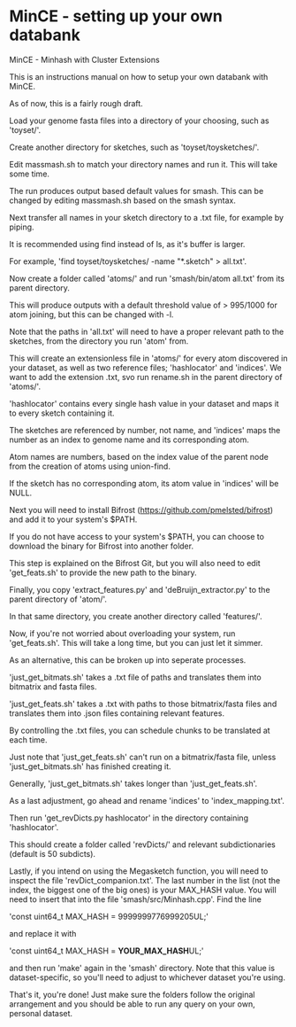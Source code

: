 # MinCE - setting up your own databank
MinCE - Minhash with Cluster Extensions



This is an instructions manual on how to setup your own databank with MinCE.



As of now, this is a fairly rough draft.



Load your genome fasta files into a directory of your choosing, such as 'toyset/'.

Create another directory for sketches, such as 'toyset/toysketches/'.



Edit massmash.sh to match your directory names and run it. This will take some time.

The run produces output based default values for smash. This can be changed by editing massmash.sh based on the smash syntax.



Next transfer all names in your sketch directory to a .txt file, for example by piping. 

It is recommended using find instead of ls, as it's buffer is larger.

For example, 'find toyset/toysketches/ -name "*.sketch" > all.txt'.



Now create a folder called 'atoms/' and run 'smash/bin/atom all.txt' from its parent directory. 

This will produce outputs with a default threshold value of > 995/1000 for atom joining, but this can be changed with -l.

Note that the paths in 'all.txt' will need to have a proper relevant path to the sketches, from the directory you run 'atom' from.



This will create an extensionless file in 'atoms/' for every atom discovered in your dataset, as well as two reference files; 'hashlocator' and 'indices'. We want to add the extension .txt, svo run rename.sh in the parent directory of 'atoms/'.

'hashlocator' contains every single hash value in your dataset and maps it to every sketch containing it.

The sketches are referenced by number, not name, and 'indices' maps the number as an index to genome name and its corresponding 
atom. 

Atom names are numbers, based on the index value of the parent node from the creation of atoms using union-find.

If the sketch has no corresponding atom, its atom value in 'indices' will be NULL.



Next you will need to install Bifrost (https://github.com/pmelsted/bifrost) and add it to your system's $PATH.

If you do not have access to your system's $PATH, you can choose to download the binary for Bifrost into another folder.

This step is explained on the Bifrost Git, but you will also need to edit 'get_feats.sh' to provide the new path to the binary.



Finally, you copy 'extract_features.py' and 'deBruijn_extractor.py' to the parent directory of 'atom/'.

In that same directory, you create another directory called 'features/'.



Now, if you're not worried about overloading your system, run 'get_feats.sh'. This will take a long time, but you can just let it 
simmer.



As an alternative, this can be broken up into seperate processes. 

'just_get_bitmats.sh' takes a .txt file of paths and translates them into bitmatrix and fasta files.

'just_get_feats.sh' takes a .txt with paths to those bitmatrix/fasta files and translates them into .json files containing relevant 
features.

By controlling the .txt files, you can schedule chunks to be translated at each time. 

Just note that 'just_get_feats.sh' can't run on a bitmatrix/fasta file, unless 'just_get_bitmats.sh' has finished creating it.

Generally, 'just_get_bitmats.sh' takes longer than 'just_get_feats.sh'.



As a last adjustment, go ahead and rename 'indices' to 'index_mapping.txt'. 

Then run 'get_revDicts.py hashlocator' in the directory containing 'hashlocator'. 

This should create a folder called 'revDicts/' and relevant subdictionaries (default is 50 subdicts).



Lastly, if you intend on using the Megasketch function, you will need to inspect the file 'revDict_companion.txt'. The last number 
in the list (not the index, the biggest one of the big ones) is your MAX_HASH value. You will need to insert that into the file 
'smash/src/Minhash.cpp'. Find the line 

'const uint64_t MAX_HASH = 9999999776999205UL;'

and replace it with

'const uint64_t MAX_HASH = **YOUR_MAX_HASH**UL;'

and then run 'make' again in the 'smash' directory. Note that this value is dataset-specific, so you'll need to adjust to whichever 
dataset you're using.



That's it, you're done! Just make sure the folders follow the original arrangement and you should be able to run any query on your 
own, personal dataset.

